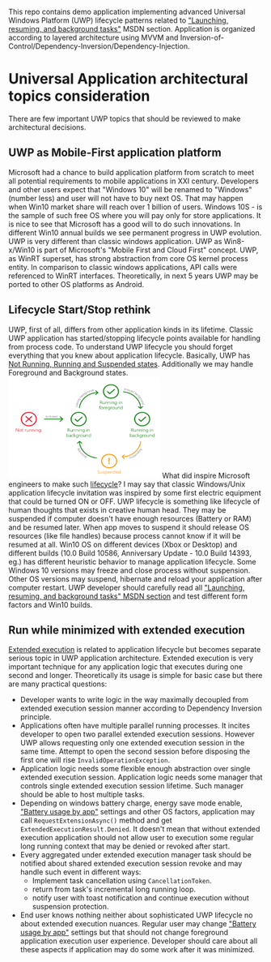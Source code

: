 This repo contains demo application implementing advanced Universal Windows Platform (UWP) lifecycle patterns related to ["Launching, resuming, and background tasks"](https://docs.microsoft.com/en-us/windows/uwp/launch-resume/index) MSDN section. Application is organized according to layered architecture using MVVM and Inversion-of-Control/Dependency-Inversion/Dependency-Injection.
# Universal Application architectural topics consideration
There are few important UWP topics that should be reviewed to make architectural decisions.
## UWP as Mobile-First application platform
Microsoft had a chance to build application platform from scratch to meet all potential requirements to mobile applications in XXI century. Developers and other users expect that "Windows 10" will be renamed to "Windows" (number less) and user will not have to buy next OS. That may happen when Win10 market share will reach over 1 billion of users. Windows 10S - is the sample of such free OS where you will pay only for store applications. It is nice to see that Microsoft has a good will to do such innovations. In different Win10 annual builds we see permanent progress in UWP evolution.  
UWP is very different than classic windows application. UWP as Win8-x/Win10 is part of Microsoft's "Mobile First and Cloud First" concept. UWP, as WinRT superset, has strong abstraction from core OS kernel process entity. In comparison to classic windows applications, API calls were referenced to WinRT interfaces. Theoretically, in next 5 years UWP may be ported to other OS platforms as Android.
## Lifecycle Start/Stop rethink
UWP, first of all, differs from other application kinds in its lifetime. Classic UWP application has started/stopping lifecycle points available for handling from process code. To understand UWP lifecycle you should forget everything that you knew about application lifecycle. Basically, UWP has [Not Running, Running and Suspended states](https://docs.microsoft.com/en-us/windows/uwp/launch-resume/app-lifecycle). Additionally we may handle Foreground and Background states.
<br/>
<img src=/docs/images/Lifecycle.PNG width=300 height=200 />
What did inspire Microsoft engineers to make such [lifecycle](https://docs.microsoft.com/en-us/windows/uwp/launch-resume/app-lifecycle)? I may say that classic Windows/Unix application lifecycle invitation was inspired by some first electric equipment that could be turned ON or OFF. UWP lifecycle is something like lifecycle of human thoughts that exists in creative human head. They may be suspended if computer doesn't have enough resources (Battery or RAM) and be resumed later. When app moves to suspend it should release OS resources (like file handles) because process cannot know if it will be resumed at all. Win10 OS on different devices (Xbox or Desktop) and different builds (10.0 Build 10586, Anniversary Update - 10.0 Build 14393, eg.)  has different heuristic behavior to manage application lifecycle. Some Windows 10 versions may freeze and close process without suspension. Other OS versions may suspend, hibernate and reload your application after computer restart. UWP developer should carefully read all  ["Launching, resuming, and background tasks" MSDN section](https://docs.microsoft.com/en-us/windows/uwp/launch-resume/index) and test different form factors and Win10 builds.
## Run while minimized with extended execution
[Extended execution](https://docs.microsoft.com/en-us/windows/uwp/launch-resume/run-minimized-with-extended-execution) is related to application lifecycle but becomes separate serious topic in UWP application architecture. Extended execution is very important technique for any application logic that executes during one second and longer. Theoretically its usage is simple for basic case but there are many practical questions:
* Developer wants to write logic in the way maximally decoupled from extended execution session manner according to Dependency Inversion principle.
* Applications often have multiple parallel running processes. It incites developer to open two parallel extended execution sessions. However UWP allows requesting only one extended execution session in the same time. Attempt to open the second session before disposing the first one will rise `InvalidOperationException`.
* Application logic needs some flexible enough abstraction over single extended execution session. Application logic needs some manager that controls single extended execution session lifetime. Such manager should be able to host multiple tasks.
* Depending on windows battery charge, energy save mode enable, ["Battery usage by app"](http://www.howto-connect.com/customize-battery-usage-by-app-in-windows-10/) settings and other OS factors, application may call `RequestExtensionAsync()` method and get `ExtendedExecutionResult.Denied`. It doesn't mean that without extended execution application should not allow user to execution some regular long running context that may be denied or revoked after start.
* Every aggregated under extended execution manager task should be notified about shared extended execution session revoke and may handle such event in different ways:
  * Implement task cancellation using `CancellationToken`.
  * return from task's incremental long running loop.
  * notify user with toast notification and continue execution without suspension protection.
* End user knows nothing neither about sophisticated UWP lifecycle no about extended execution nuances. Regular user may change ["Battery usage by app"](http://www.howto-connect.com/customize-battery-usage-by-app-in-windows-10/) settings but that should not change foreground application execution user experience.
Developer should care about all these aspects if application may do some work after it was minimized.
